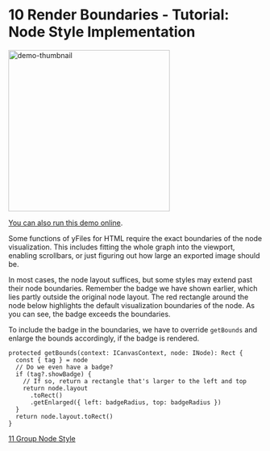<!--
 //////////////////////////////////////////////////////////////////////////////
 // @license
 // This file is part of yFiles for HTML.
 // Use is subject to license terms.
 //
 // Copyright (c) by yWorks GmbH, Vor dem Kreuzberg 28,
 // 72070 Tuebingen, Germany. All rights reserved.
 //
 //////////////////////////////////////////////////////////////////////////////
-->
# 10 Render Boundaries - Tutorial: Node Style Implementation

<img src="../../../doc/demo-thumbnails/tutorial-style-implementation-node-bounds.webp" alt="demo-thumbnail" height="320"/>

[You can also run this demo online](https://www.yfiles.com/demos/tutorial-style-implementation-node/10-bounds/).

Some functions of yFiles for HTML require the exact boundaries of the node visualization. This includes fitting the whole graph into the viewport, enabling scrollbars, or just figuring out how large an exported image should be.

In most cases, the node layout suffices, but some styles may extend past their node boundaries. Remember the badge we have shown earlier, which lies partly outside the original node layout. The red rectangle around the node below highlights the default visualization boundaries of the node. As you can see, the badge exceeds the boundaries.

To include the badge in the boundaries, we have to override `getBounds` and enlarge the bounds accordingly, if the badge is rendered.

```
protected getBounds(context: ICanvasContext, node: INode): Rect {
  const { tag } = node
  // Do we even have a badge?
  if (tag?.showBadge) {
    // If so, return a rectangle that's larger to the left and top
    return node.layout
      .toRect()
      .getEnlarged({ left: badgeRadius, top: badgeRadius })
  }
  return node.layout.toRect()
}
```

[11 Group Node Style](../../tutorial-style-implementation-node/11-group-node-style/)
